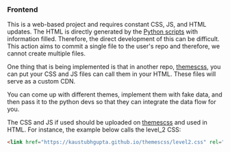 ### Frontend

This is a web-based project and requires constant CSS, JS, and HTML updates. The HTML is directly generated by the [Python scripts](https://github.com/kaustubhgupta/PortfolioFy/wiki/Python-Backend) with information filled. Therefore, the direct development of this can be difficult. This action aims to commit a single file to the user's repo and therefore, we cannot create multiple files. 

One thing that is being implemented is that in another repo, [themescss](https://github.com/kaustubhgupta/themescss), you can put your CSS and JS files can call them in your HTML. These files will serve as a custom CDN. 

You can come up with different themes, implement them with fake data, and then pass it to the python devs so that they can integrate the data flow for you. 

The CSS and JS if used should be uploaded on [themescss](https://github.com/kaustubhgupta/themescss) and used in HTML. For instance, the example below calls the level_2 CSS:
```html
<link href="https://kaustubhgupta.github.io/themescss/level2.css" rel="stylesheet" />
``` 